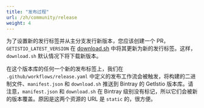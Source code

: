 ```yaml
---
title: "发布过程"
url: /zh/community/release
weight: 4
---
```


为了设置新的发行标签并从主分支发行新版本，您应该创建一个 PR，`GETISTIO_LATEST_VERSION` 在 [download.sh](https://github.com/tetratelabs/getistio/blob/13c222fc020e35bd73ce8041c93294278971a226/download.sh#L5) 中将其更新为新的发行标签。这样， `download.sh` 默认情况下将下载新版本。

在这个版本库的任何一个新的发布标签上，我们在 `.github/workflows/release.yaml` 中定义的发布工作流会被触发，将构建的二进制文件、`manifest.json` 和 `download.sh` 推送到 Bintray 的 GetIstio 版本库。请注意，`manifest.json` 和 `download.sh` 在 Bintray 级别没有标记，所以它们会被新的版本覆盖。原因是这两个资源的 URL 是 `static` 的，很方便。